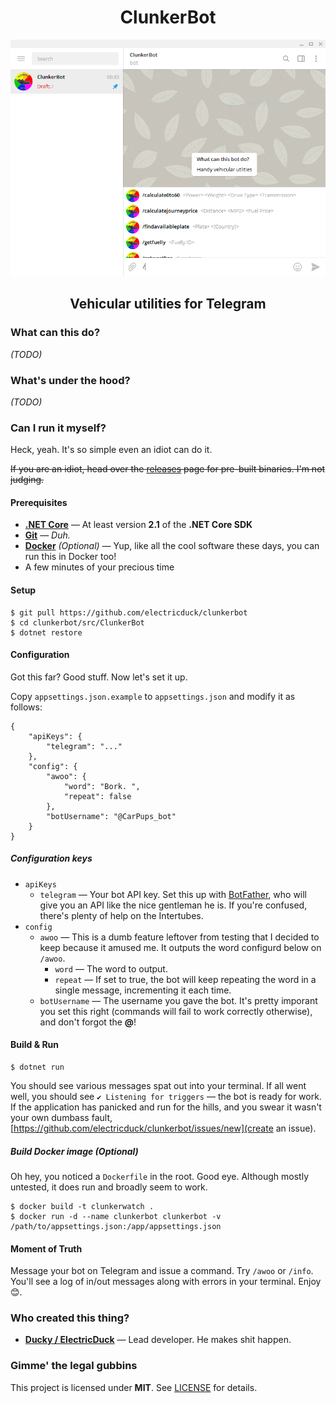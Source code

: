 <h1 align="center">ClunkerBot</h1>

<p align="center">
  <img src="art/scrots/scrot001.png" />
</p>

<h2 align="center">Vehicular utilities for Telegram</h3>

### What can this do?

_(TODO)_

### What's under the hood?

_(TODO)_

### Can I run it myself?

Heck, yeah. It's so simple even an idiot can do it.

~~If you are an idiot, head over the [releases](https://github.com/electricduck/clunkerbot/releases) page for pre-built binaries. I'm not judging.~~

#### Prerequisites

 * **[.NET Core](https://dotnet.microsoft.com/download)** &mdash; At least version **2.1** of the **.NET Core SDK**
 * **[Git](https://git-scm.com/)** &mdash; _Duh._
 * **[Docker](https://www.docker.com/get-started)** _(Optional)_ &mdash; Yup, like all the cool software these days, you can run this in Docker too!
 * A few minutes of your precious time
 
#### Setup

    $ git pull https://github.com/electricduck/clunkerbot
    $ cd clunkerbot/src/ClunkerBot
    $ dotnet restore
    
#### Configuration

Got this far? Good stuff. Now let's set it up.

Copy `appsettings.json.example` to `appsettings.json` and modify it as follows:

    {
        "apiKeys": {
            "telegram": "..."
        },
        "config": {
            "awoo": {
                "word": "Bork. ",
                "repeat": false
            },
            "botUsername": "@CarPups_bot"
        }
    }
    
##### Configuration keys

 * `apiKeys`
   * `telegram` &mdash; Your bot API key. Set this up with [BotFather](https://t.me/botfather), who will give you an API like the nice gentleman he is. If you're confused, there's plenty of help on the Intertubes.
 * `config`
   * `awoo` &mdash; This is a dumb feature leftover from testing that I decided to keep because it amused me. It outputs the word configurd below on `/awoo`.
     * `word` &mdash; The word to output.
     * `repeat` &mdash; If set to true, the bot will keep repeating the word in a single message, incrementing it each time.
   * `botUsername` &mdash; The username you gave the bot. It's pretty imporant you set this right (commands will fail to work correctly otherwise), and don't forgot the **@**!
    
#### Build & Run

    $ dotnet run
    
You should see various messages spat out into your terminal. If all went well, you should see `✔️ Listening for triggers` &mdash; the bot is ready for work. If the application has panicked and run for the hills, and you swear it wasn't your own dumbass fault, [https://github.com/electricduck/clunkerbot/issues/new](create an issue).
    
##### Build Docker image _(Optional)_

Oh hey, you noticed a `Dockerfile` in the root. Good eye. Although mostly untested, it does run and broadly seem to work.

    $ docker build -t clunkerwatch .
    $ docker run -d --name clunkerbot clunkerbot -v /path/to/appsettings.json:/app/appsettings.json
    
#### Moment of Truth

Message your bot on Telegram and issue a command. Try `/awoo` or `/info`. You'll see a log of in/out messages along with errors in your terminal. Enjoy 😊.

### Who created this thing?

  * **[Ducky / ElectricDuck](https://github.com/electricduck)** &mdash; Lead developer. He makes shit happen.

### Gimme' the legal gubbins

This project is licensed under **MIT**. See [LICENSE](https://github.com/electricduck/clunkerbot/blob/master/LICENSE) for details.
